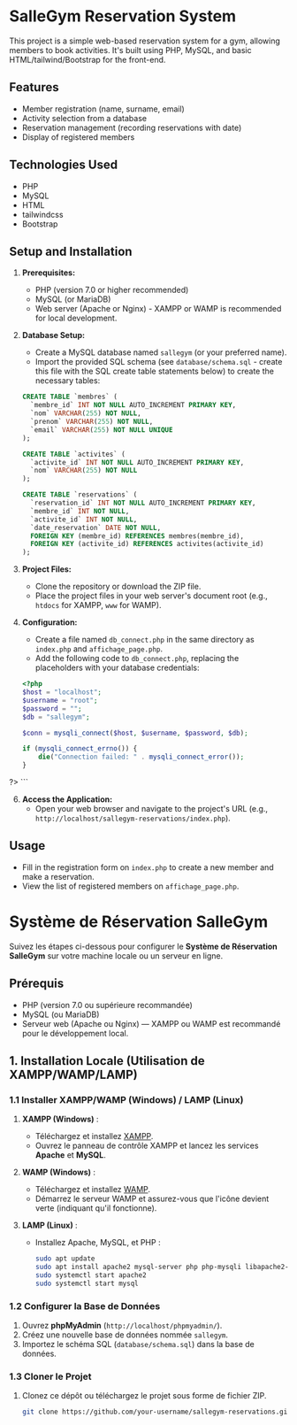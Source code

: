# SalleGym Reservation System

This project is a simple web-based reservation system for a gym, allowing members to book activities. It's built using PHP, MySQL, and basic HTML/tailwind/Bootstrap for the front-end.

## Features

*   Member registration (name, surname, email)
*   Activity selection from a database
*   Reservation management (recording reservations with date)
*   Display of registered members

## Technologies Used

*   PHP
*   MySQL
*   HTML
*   tailwindcss
*   Bootstrap

## Setup and Installation

1.  **Prerequisites:**
    *   PHP (version 7.0 or higher recommended)
    *   MySQL (or MariaDB)
    *   Web server (Apache or Nginx) - XAMPP or WAMP is recommended for local development.

2.  **Database Setup:**
    *   Create a MySQL database named `sallegym` (or your preferred name).
    *   Import the provided SQL schema (see `database/schema.sql` - create this file with the SQL create table statements below) to create the necessary tables:

    ```sql
    CREATE TABLE `membres` (
      `membre_id` INT NOT NULL AUTO_INCREMENT PRIMARY KEY,
      `nom` VARCHAR(255) NOT NULL,
      `prenom` VARCHAR(255) NOT NULL,
      `email` VARCHAR(255) NOT NULL UNIQUE
    );

    CREATE TABLE `activites` (
      `activite_id` INT NOT NULL AUTO_INCREMENT PRIMARY KEY,
      `nom` VARCHAR(255) NOT NULL
    );

    CREATE TABLE `reservations` (
      `reservation_id` INT NOT NULL AUTO_INCREMENT PRIMARY KEY,
      `membre_id` INT NOT NULL,
      `activite_id` INT NOT NULL,
      `date_reservation` DATE NOT NULL,
      FOREIGN KEY (membre_id) REFERENCES membres(membre_id),
      FOREIGN KEY (activite_id) REFERENCES activites(activite_id)
    );
    ```

3.  **Project Files:**
    *   Clone the repository or download the ZIP file.
    *   Place the project files in your web server's document root (e.g., `htdocs` for XAMPP, `www` for WAMP).

4.  **Configuration:**
    *   Create a file named `db_connect.php` in the same directory as `index.php` and `affichage_page.php`.
    *   Add the following code to `db_connect.php`, replacing the placeholders with your database credentials:

    ```php
    <?php
    $host = "localhost";
    $username = "root";
    $password = "";
    $db = "sallegym";

    $conn = mysqli_connect($host, $username, $password, $db);

    if (mysqli_connect_errno()) {
        die("Connection failed: " . mysqli_connect_error());
    }

   ?>
    ```

6.  **Access the Application:**
    *   Open your web browser and navigate to the project's URL (e.g., `http://localhost/sallegym-reservations/index.php`).

## Usage

*   Fill in the registration form on `index.php` to create a new member and make a reservation.
*   View the list of registered members on `affichage_page.php`.

# Système de Réservation SalleGym

Suivez les étapes ci-dessous pour configurer le **Système de Réservation SalleGym** sur votre machine locale ou un serveur en ligne.

## Prérequis

- PHP (version 7.0 ou supérieure recommandée)
- MySQL (ou MariaDB)
- Serveur web (Apache ou Nginx) — XAMPP ou WAMP est recommandé pour le développement local.

## 1. Installation Locale (Utilisation de XAMPP/WAMP/LAMP)

### 1.1 Installer XAMPP/WAMP (Windows) / LAMP (Linux)

1. **XAMPP (Windows)** :
   - Téléchargez et installez [XAMPP](https://www.apachefriends.org/index.html).
   - Ouvrez le panneau de contrôle XAMPP et lancez les services **Apache** et **MySQL**.

2. **WAMP (Windows)** :
   - Téléchargez et installez [WAMP](http://www.wampserver.com/en/).
   - Démarrez le serveur WAMP et assurez-vous que l'icône devient verte (indiquant qu'il fonctionne).

3. **LAMP (Linux)** :
   - Installez Apache, MySQL, et PHP :
     ```bash
     sudo apt update
     sudo apt install apache2 mysql-server php php-mysqli libapache2-mod-php
     sudo systemctl start apache2
     sudo systemctl start mysql
     ```

### 1.2 Configurer la Base de Données

1. Ouvrez **phpMyAdmin** (`http://localhost/phpmyadmin/`).
2. Créez une nouvelle base de données nommée `sallegym`.
3. Importez le schéma SQL (`database/schema.sql`) dans la base de données.

### 1.3 Cloner le Projet

1. Clonez ce dépôt ou téléchargez le projet sous forme de fichier ZIP.

   ```bash
   git clone https://github.com/your-username/sallegym-reservations.git

